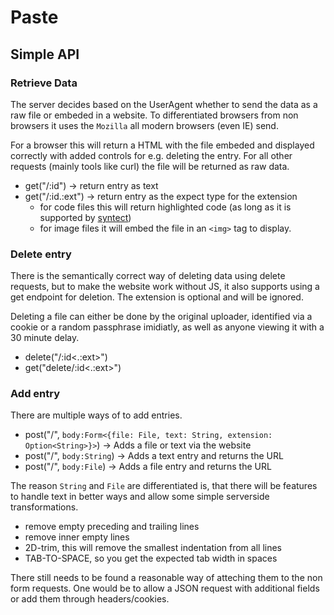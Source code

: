 # Paste

## Simple API
### Retrieve Data
The server decides based on the UserAgent whether to send the data as a raw file or embeded in a website. To differentiated browsers from non browsers it uses the `Mozilla` all modern browsers (even IE) send.

For a browser this will return a HTML with the file embeded and displayed correctly with added controls for e.g. deleting the entry. For all other requests (mainly tools like curl) the file will be returned as raw data.

- get("/:id")      ->  return entry as text
- get("/:id.:ext") ->  return entry as the expect type for the extension
    - for code files this will return highlighted code (as long as it is supported by [syntect](https://github.com/trishume/syntect))
    - for image files it will embed the file in an `<img>` tag to display.

### Delete entry
There is the semantically correct way of deleting data using delete requests, but to make the website work without JS, it also supports using a get endpoint for deletion. The extension is optional and will be ignored.

Deleting a file can either be done by the original uploader, identified via a cookie or a random passphrase imidiatly, as well as anyone viewing it with a 30 minute delay.

- delete("/:id<.:ext>")
- get("delete/:id<.:ext>")

### Add entry
There are multiple ways of to add entries.
- post("/", `body:Form<{file: File, text: String, extension: Option<String>}>`) -> Adds a file or text via the website
- post("/", `body:String`) -> Adds a text entry and returns the URL
- post("/", `body:File`) -> Adds a file entry and returns the URL

The reason `String` and `File` are differentiated is, that there will be features to handle text in better ways and allow some simple serverside transformations.

- remove empty preceding and trailing lines
- remove inner empty lines
- 2D-trim, this will remove the smallest indentation from all lines
- TAB-TO-SPACE, so you get the expected tab width in spaces

There still needs to be found a reasonable way of atteching them to the non form requests. One would be to allow a JSON request with additional fields or add them through headers/cookies.
